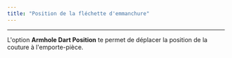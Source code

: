 ```yaml
---
title: "Position de la fléchette d'emmanchure"
---
```


***

L'option **Armhole Dart Position** te permet de déplacer la position de la couture à l'emporte-pièce.




